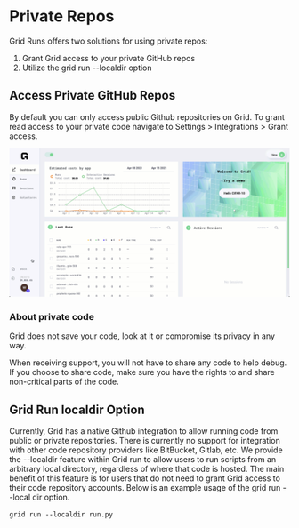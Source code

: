 # Private Repos

Grid Runs offers two solutions for using private repos:
1. Grant Grid access to your private GitHub repos
2. Utilize the grid run --localdir option

## Access Private GitHub Repos

By default you can only access public Github repositories on Grid. To grant read access to your private code navigate to Settings &gt; Integrations &gt; Grant access.

![](/images/platform/grant_github_access.gif)

### About private code

Grid does not save your code, look at it or compromise its privacy in any way.

When receiving support, you will not have to share any code to help debug. If you choose to share code, make sure you have the rights to and share non-critical parts of the code.

## Grid Run localdir Option
Currently, Grid has a native Github integration to allow running code from public or private repositories. There is currently no support for integration with other code repository providers like BitBucket, Gitlab, etc. We provide the --localdir feature within Grid run to allow users to run scripts from an arbitrary local directory, regardless of where that code is hosted. The main benefit of this feature is for users that do not need to grant Grid access to their code repository accounts. Below is an example usage of the grid run --local dir option.

```
grid run --localdir run.py
```